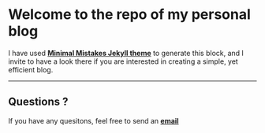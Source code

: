 # Welcome to the repo of my personal blog

I have used [**Minimal Mistakes Jekyll theme**](https://github.com/mmistakes/minimal-mistakes) to generate this block, and I invite to have a look there if you are interested in creating a simple, yet efficient blog.

---
## Questions ?
If you have any quesitons, feel free to send an [**email**](mailto:ignace.ransquin@uclouvain.be)



